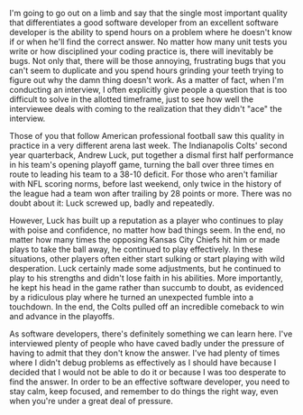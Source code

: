 I'm going to go out on a limb and say that the single most important quality that differentiates a good software developer from an excellent software developer is the ability to spend hours on a problem where he doesn't know if or when he'll find the correct answer. No matter how many unit tests you write or how disciplined your coding practice is, there will inevitably be bugs. Not only that, there will be those annoying, frustrating bugs that you can't seem to duplicate and you spend hours grinding your teeth trying to figure out why the damn thing doesn't work. As a matter of fact, when I'm conducting an interview, I often explicitly give people a question that is too difficult to solve in the allotted timeframe, just to see how well the interviewee deals with coming to the realization that they didn't "ace" the interview.

Those of you that follow American professional football saw this quality in practice in a very different arena last week. The Indianapolis Colts' second year quarterback, Andrew Luck, put together a dismal first half performance in his team's opening playoff game, turning the ball over three times en route to leading his team to a 38-10 deficit. For those who aren't familiar with NFL scoring norms, before last weekend, only twice in the history of the league had a team won after trailing by 28 points or more. There was no doubt about it: Luck screwed up, badly and repeatedly.

However, Luck has built up a reputation as a player who continues to play with poise and confidence, no matter how bad things seem. In the end, no matter how many times the opposing Kansas City Chiefs hit him or made plays to take the ball away, he continued to play effectively. In these situations, other players often either start sulking or start playing with wild desperation. Luck certainly made some adjustments, but he continued to play to his strengths and didn't lose faith in his abilities. More importantly, he kept his head in the game rather than succumb to doubt, as evidenced by a ridiculous play where he turned an unexpected fumble into a touchdown. In the end, the Colts pulled off an incredible comeback to win and advance in the playoffs.

As software developers, there's definitely something we can learn here. I've interviewed plenty of people who have caved badly under the pressure of having to admit that they don't know the answer. I've had plenty of times where I didn't debug problems as effectively as I should have because I decided that I would not be able to do it or because I was too desperate to find the answer. In order to be an effective software developer, you need to stay calm, keep focused, and remember to do things the right way, even when you're under a great deal of pressure.
